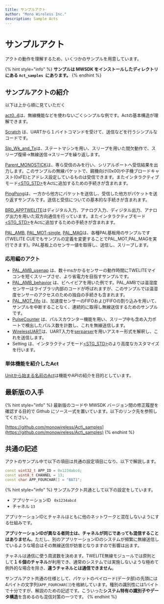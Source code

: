 ```yaml
---
title: サンプルアクト
author: "Mono Wireless Inc."
description: Sample Acts
---
```


# サンプルアクト

アクトの動作を理解するため、いくつかのサンプルを用意しています。

{% hint style="info" %}
**サンプルは MWSDK をインストールしたディレクトリにある `Act_samples `にあります。**
{% endhint %}

## サンプルアクトの紹介

以下は上から順に見ていただく

[act0..4](act\_opening.md)は、無線機能などを使わないごくシンプルな例です。Actの基本構造が理解できます。

[Scratch](scratch.md) は、UARTから１バイトコマンドを受けて、送信などを行うシンプルなコードです。

[Slp\_Wk\_and\_Tx](slp\_wk\_and\_tx.md)は、ステートマシンを用い、スリープを用いた間欠動作で、スリープ復帰→無線送信→スリープを繰り返します。

[Parent\_MONOSTICK](parent\_monostick.md)は、専ら受信のみを行い、シリアルポートへ受信結果を出力します。このサンプルの無線パケットで、親機向け(0x00)や子機ブロードキャスト(0xFE)とアドレス設定しているものは受信できます。またインタラクティブモード[\<STG\_STD>](../settings/stg\_std.md)をActに追加するための手続きが含まれます。

[PingPong](pingpong.md)は、一方から他方にパケットを送信し、受信した他方がパケットを送り返すサンプルです。送信と受信についての基本的な手続きが含まれます。

[BRD\_APPTWELITE](brd\_apptwelite.md)はディジタル入力、アナログ入力、ディジタル出力、アナログ出力を用いた双方向通信を行っています。またインタラクティブモード[\<STG\_STD>](../settings/stg\_std.md)をActに追加するための手続きが含まれます。

[PAL\_AMB](pal\_amb.md), [PAL\_MOT-single](pal\_mot-oneshot.md), [PAL\_MAG](pal\_mag.md)は、各種PAL基板用のサンプルです(TWELITE CUEでもサンプルの定義を変更することでPAL\_MOT,PAL\_MAGを実行できます)。PAL基板上のセンサー値を取得し、送信し、スリープします。

### 応用編のアクト

* [PAL\_AMB\_usenap](pal\_amb-usenap.md) は、数十msかかるセンサーの動作時間にTWELITEマイコンを短くスリープさせ、より省電力を目指すサンプルです。
* [PAL\_AMB\_behavior](pal\_amb-behavior.md) は、ビヘイビアを用いた例です。PAL\_AMBでは温湿度センサーはライブラリ内部のコードが呼ばれますが、このサンプルでは温湿度センサーのアクセスのための独自の手続きも含まれます。
* [PAL\_MOT\_fifo](pal\_mot.md) は、加速度センサーのFIFOおよびFIFOの割り込みを用いて、サンプルを中断することなく、連続的に取得し無線送信するためのサンプルです。
* [PulseCounter](pulsecounter.md) は、パルスカウンター機能を用い、スリープ中も含め入力ポートで検出したパルス数を計数し、これを無線送信します。
* [WirelessUART](wirelessuart.md)は、UART入力を[serparser](../api-reference/classes/ser\_parser.md)を用いアスキー形式を解釈し、これを送信します。
* Setting は、インタラクティブモード[\<STG\_STD>](../settings/stg\_std.md)のより高度なカスタマイズを行います。



### 単体機能を紹介したAct

[Unitから始まる名前のAct](unit\_acts.md)は機能やAPIの紹介を目的としています。



## 最新版の入手

{% hint style="info" %}
最新版のコードや MWSDK バージョン間の修正履歴を確認する目的で Github にソース一式を置いています。以下のリンク先を参照してください。

[https://github.com/monowireless/Act\_samples](https://github.com/monowireless/Act\_samples)
{% endhint %}



## 共通の記述

アクトのサンプル中で以下の項目は共通の設定項目になり、以下で解説します。

```cpp
const uint32_t APP_ID = 0x1234abcd;
const uint8_t CHANNEL = 13;
const char APP_FOURCHAR[] = "BAT1";
```

{% hint style="info" %}
サンプルアクト共通として以下の設定をしています。

* アプリケーションID ` 0x1234abcd`
* チャネル `13`

アプリケーションIDとチャネルはともに他のネットワークと混在しないようにする仕組みです。

**アプリケーションIDが異なる者同士は、チャネルが同じであっても混信することはありません**。ただし、別のアプリケーションIDのシステムが頻繁に無線送信しているような場合はその無線送信が妨害となりますので影響は出ます。

チャネルは通信に使う周波数を決めます。TWELITE無線モジュールでは原則として**１６個のチャネル**が利用でき、通常のシステムでは実施しないような極めて例外的な場合を除き、**違うチャネルとは通信できません**。

サンプルアクト共通の仕様として、パケットのペイロード(データ部)の先頭には4バイトの文字列(`APP_FOURCHAR[]`)を格納しています。種別の識別性には1バイトで十分ですが、解説のための記述です。こういった**システム特有の識別子やデータ構造**を含めるのも混信対策の一つです。
{% endhint %}

